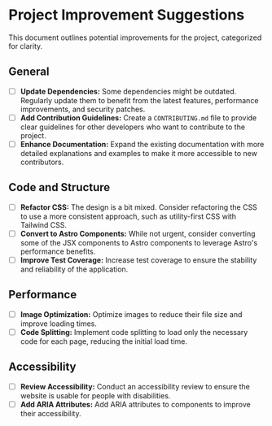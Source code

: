 # Project Improvement Suggestions

This document outlines potential improvements for the project, categorized for clarity.

## General

- [ ] **Update Dependencies:** Some dependencies might be outdated. Regularly update them to benefit from the latest features, performance improvements, and security patches.
- [ ] **Add Contribution Guidelines:** Create a `CONTRIBUTING.md` file to provide clear guidelines for other developers who want to contribute to the project.
- [ ] **Enhance Documentation:** Expand the existing documentation with more detailed explanations and examples to make it more accessible to new contributors.

## Code and Structure

- [ ] **Refactor CSS:** The design is a bit mixed. Consider refactoring the CSS to use a more consistent approach, such as utility-first CSS with Tailwind CSS.
- [ ] **Convert to Astro Components:** While not urgent, consider converting some of the JSX components to Astro components to leverage Astro's performance benefits.
- [ ] **Improve Test Coverage:** Increase test coverage to ensure the stability and reliability of the application.

## Performance

- [ ] **Image Optimization:** Optimize images to reduce their file size and improve loading times.
- [ ] **Code Splitting:** Implement code splitting to load only the necessary code for each page, reducing the initial load time.

## Accessibility

- [ ] **Review Accessibility:** Conduct an accessibility review to ensure the website is usable for people with disabilities.
- [ ] **Add ARIA Attributes:** Add ARIA attributes to components to improve their accessibility.
